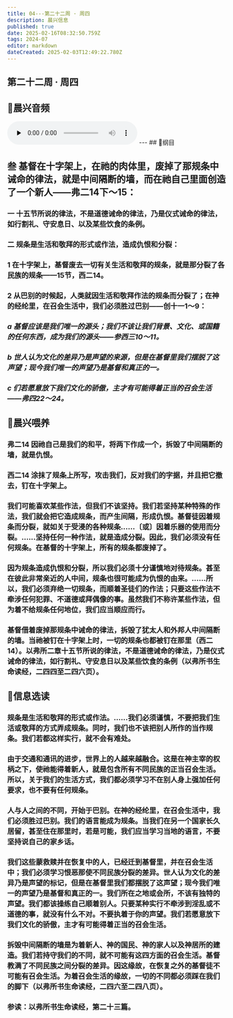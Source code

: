 ```yaml
---
title: 04---第二十二周 · 周四
description: 晨兴信息
published: true
date: 2025-02-16T08:32:50.759Z
tags: 2024-07
editor: markdown
dateCreated: 2025-02-03T12:49:22.780Z
---
```


## 第二十二周 · 周四

## 🎵晨兴音频
<audio id="audio" controls="" preload="none">
      <source id="mp3" src="/2024-07/week22/week22day4.mp3">
</audio>
---
## 📖纲目

## 叁	基督在十字架上，在祂的肉体里，废掉了那规条中诫命的律法，就是中间隔断的墙，而在祂自己里面创造了一个新人——弗二14下～15：

### 一	十五节所说的律法，不是道德诫命的律法，乃是仪式诫命的律法，如行割礼、守安息日、以及某些饮食的条例。

### 二	规条是生活和敬拜的形式或作法，造成仇恨和分裂：

### 1	在十字架上，基督废去一切有关生活和敬拜的规条，就是那分裂了各民族的规条——15节，西二14。

### 2	从巴别的时候起，人类就因生活和敬拜作法的规条而分裂了；在神的经纶里，在召会生活中，我们必须胜过巴别——创十一1～9：

### *a	基督应该是我们唯一的源头；我们不该让我们背景、文化、或国籍的任何东西，成为我们的源头——参西三10～11。*

### *b	世人认为文化的差异乃是声望的来源，但是在基督里我们摆脱了这声望；现今我们唯一的声望乃是基督和真正的一。*

### *c	们若愿意放下我们文化的骄傲，主才有可能得着正当的召会生活——弗四22～24。*

## 📖晨兴喂养

### **弗二14**    **因祂自己是我们的和平，将两下作成一个，拆毁了中间隔断的墙，就是仇恨。**

### **西二14**    **涂抹了规条上所写，攻击我们，反对我们的字据，并且把它撤去，钉在十字架上。**

### 我们可能喜欢某些作法，但我们不该坚持。我们若坚持某种特殊的作法，我们就会把它造成规条，而产生间隔，形成仇恨。基督徒因着规条而分裂，就如关于受浸的各种规条……〔或〕因着乐器的使用而分裂。……坚持任何一种作法，就是造成分裂。因此，我们必须没有任何规条。在基督的十字架上，所有的规条都废掉了。

### 因为规条造成仇恨和分裂，所以我们必须十分谨慎地对待规条。甚至在彼此非常亲近的人中间，规条也很可能成为仇恨的由来。……所以，我们必须弃绝一切规条，而顺着圣徒们的作法；只要这些作法不牵涉任何犯罪、不道德或拜偶像的事。虽然我们不称许某些作法，但为着不给规条任何地位，我们应当顺应而行。

### 基督借着废掉那规条中诫命的律法，拆毁了犹太人和外邦人中间隔断的墙。当祂被钉在十字架上时，一切的规条也都被钉在那里（西二14）。以弗所二章十五节所说的律法，不是道德诫命的律法，乃是仪式诫命的律法，如行割礼、守安息日以及某些饮食的条例（以弗所书生命读经，二四四至二四六页）。

## 📖信息选读

### 规条是生活和敬拜的形式或作法。……我们必须谨慎，不要把我们生活或敬拜的方式弄成规条。同时，我们也不该把别人所作的当作规条。我们若都这样实行，就不会有难处。

### 由于交通和通讯的进步，世界上的人越来越融合。这是在神主宰的权柄之下，使祂能得着新人，就是包含所有不同民族的正当召会生活。所以，关于我们的生活方式，我们都必须学习不在别人身上强加任何要求，也不要有任何规条。

### 人与人之间的不同，开始于巴别。在神的经纶里，在召会生活中，我们必须胜过巴别。我们的语言能成为规条。当我们在另一个国家长久居留，甚至住在那里时，若是可能，我们应当学习当地的语言，不要坚持说自己的家乡话。

### 我们这些蒙救赎并在恢复中的人，已经迁到基督里，并在召会生活中；我们必须学习恨恶那使不同民族分裂的差异。世人认为文化的差异乃是声望的标记，但是在基督里我们都摆脱了这声望；现今我们唯一的声望乃是基督和真正的一。我们所在之地或会所，不该有独特的声望。我们都该操练自己顺着别人。只要某种实行不牵涉到淫乱或不道德的事，就没有什么不对。不要执着于你的声望。我们若愿意放下我们文化的骄傲，主才有可能得着正当的召会生活。

### 拆毁中间隔断的墙是为着新人、神的国民、神的家人以及神居所的建造。我们若持守我们的不同，就不可能有这四方面的召会生活。基督教满了不同民族之间分裂的差异。因这缘故，在恢复之外的基督徒不可能有召会生活。为着召会生活的缘故，一切的不同都必须踩在我们的脚下（以弗所书生命读经，二四六至二四八页）。

### 参读：以弗所书生命读经，第二十三篇。

<!-- Google tag (gtag.js) -->

<script async src="https://www.googletagmanager.com/gtag/js?id=G-1P8709Z16T"></script>

<script>


 window.dataLayer = window.dataLayer || [];

 function gtag(){dataLayer.push(arguments);}

 gtag('js', new Date());



 gtag('config', 'G-1P8709Z16T');

</script>